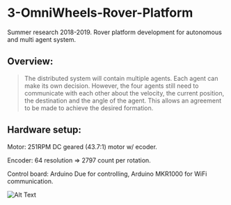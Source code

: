 # 3-OmniWheels-Rover-Platform
Summer research 2018-2019. Rover platform development for autonomous and multi agent system.

## Overview:
>The distributed system will contain multiple agents. Each agent can make its own decision. However, the four agents still need to communicate with each other about the velocity, the current position, the destination and the angle of the agent. This allows an agreement to be made to achieve the desired formation.

## Hardware setup:
Motor: 251RPM DC geared (43.7:1) motor w/ ecoder.

Encoder: 64 resolution => 2797 count per rotation.

Control board: Arduino Due for controlling, Arduino MKR1000 for WiFi communication.

![Alt Text](https://i.imgur.com/8nDaBDt.gif)
